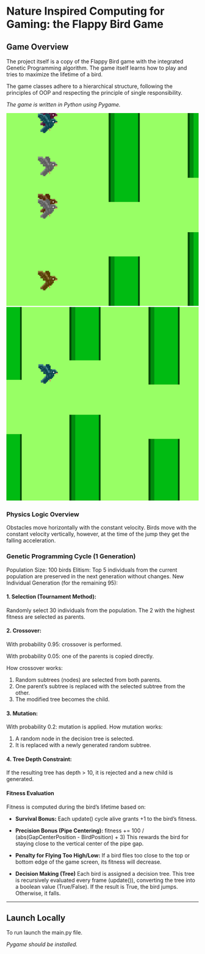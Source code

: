 # Nature Inspired Computing for Gaming: the Flappy Bird Game

## Game Overview
The project itself is a copy of the Flappy Bird game with the integrated Genetic Programming algorithm. 
The game itself learns how to play and tries to maximize the lifetime of a bird.

The game classes adhere to a hierarchical structure, following the principles of OOP and respecting the principle of single responsibility.

*The game is written in Python using Pygame.*

![](https://github.com/scrii/gp-flappy-bird/raw/main/screenshots/1.jpg)
![](https://github.com/scrii/gp-flappy-bird/raw/main/screenshots/2.jpg)

### Physics Logic Overview

Obstacles move horizontally with the constant velocity. Birds move with the constant velocity vertically, however, at the time of the jump they get the falling acceleration.

### Genetic Programming Cycle (1 Generation)

Population Size: 100 birds
Elitism: Top 5 individuals from the current population are preserved in the next generation without changes.
New Individual Generation (for the remaining 95):
#### 1. Selection (Tournament Method):
Randomly select 30 individuals from the population.
The 2 with the highest fitness are selected as parents.
#### 2. Crossover:
With probability 0.95: crossover is performed.

With probability 0.05: one of the parents is copied directly.

How crossover works:
1) Random subtrees (nodes) are selected from both parents.
2) One parent’s subtree is replaced with the selected subtree from the other.
3) The modified tree becomes the child.

#### 3. Mutation:
With probability 0.2: mutation is applied.
How mutation works:
1) A random node in the decision tree is selected.
2) It is replaced with a newly generated random subtree.

#### 4. Tree Depth Constraint:
If the resulting tree has depth > 10, it is rejected and a new child is generated.

#### Fitness Evaluation
Fitness is computed during the bird’s lifetime based on:

* **Survival Bonus:**
Each update() cycle alive grants +1 to the bird’s fitness.

* **Precision Bonus (Pipe Centering):**
fitness += 100 / (abs(GapCenterPosition - BirdPosition) + 3)
This rewards the bird for staying close to the vertical center of the pipe gap.

* **Penalty for Flying Too High/Low:**
If a bird flies too close to the top or bottom edge of the game screen, its fitness will decrease.

* **Decision Making (Tree)**
Each bird is assigned a decision tree.
This tree is recursively evaluated every frame (update()), converting the tree into a boolean value (True/False).
If the result is True, the bird jumps. Otherwise, it falls.

---

##  Launch Locally

To run launch the main.py file.

*Pygame should be installed.*
